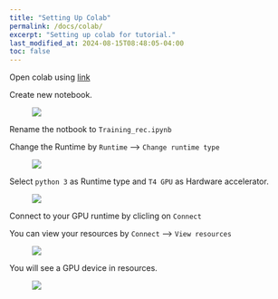```yaml
---
title: "Setting Up Colab"
permalink: /docs/colab/
excerpt: "Setting up colab for tutorial."
last_modified_at: 2024-08-15T08:48:05-04:00
toc: false
---
```


Open colab using [link](https://colab.research.google.com/notebooks/welcome.ipynb#scrollTo=Nma_JWh-W-IF)

Create new notebook.

<figure>
  <img src="{{ '/assets/tutorial/colab_notebook.png' }}">
</figure>

Rename the notbook to `Training_rec.ipynb`

Change the Runtime by `Runtime` --> `Change runtime type`

<figure>
  <img src="{{ '/assets/tutorial/change_runtime.png' }}">
</figure>

Select `python 3` as Runtime type and `T4 GPU` as Hardware accelerator.

<figure>
  <img src="{{ '/assets/tutorial/GPU.png' }}">
</figure>

Connect to your GPU runtime by clicling on `Connect`

You can view your resources by `Connect` --> `View resources`

<figure>
  <img src="{{ '/assets/tutorial/connect.png' }}">
</figure>

You will see a GPU device in resources.

<figure>
  <img src="{{ '/assets/tutorial/resources.png' }}">
</figure>